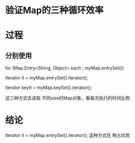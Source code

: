 # 验证Map的三种循环效率

# 过程

## 分别使用
  for (Map.Entry<String, Object> each : myMap.entrySet())

  Iterator it = myMap.entrySet().iterator();
 
  Iterator keyIt = myMap.keySet().iterator();
  
  这三种方式去读取 不同size的Map对象，看每次执行的时间比例
 
# 结论

Iterator it = myMap.entrySet().iterator(); 这种方式在 稍占优势
 
